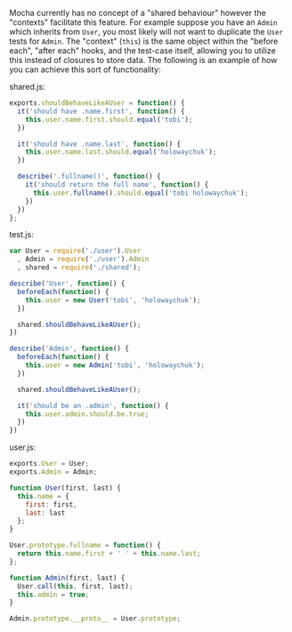 Mocha currently has no concept of a "shared behaviour" however the "contexts" facilitate this feature. For example suppose you have an `Admin` which inherits from `User`, you most likely will not want to duplicate the `User` tests for `Admin`. The "context" (`this`) is the same object within the "before each", "after each" hooks, and the test-case itself, allowing you to utilize this instead of closures to store data. The following is an example of how you can achieve this sort of functionality:

shared.js:

```js
exports.shouldBehaveLikeAUser = function() {
  it('should have .name.first', function() {
    this.user.name.first.should.equal('tobi');
  })

  it('should have .name.last', function() {
    this.user.name.last.should.equal('holowaychuk');
  })

  describe('.fullname()', function() {
    it('should return the full name', function() {
      this.user.fullname().should.equal('tobi holowaychuk');
    })
  })
};
```

test.js:

```js
var User = require('./user').User
  , Admin = require('./user').Admin
  , shared = require('./shared');

describe('User', function() {
  beforeEach(function() {
    this.user = new User('tobi', 'holowaychuk');
  })

  shared.shouldBehaveLikeAUser();
})

describe('Admin', function() {
  beforeEach(function() {
    this.user = new Admin('tobi', 'holowaychuk');
  })

  shared.shouldBehaveLikeAUser();

  it('should be an .admin', function() {
    this.user.admin.should.be.true;
  })
})
```

user.js:

```js
exports.User = User;
exports.Admin = Admin;

function User(first, last) {
  this.name = {
    first: first,
    last: last
  };
}

User.prototype.fullname = function() {
  return this.name.first + ' ' + this.name.last;
};

function Admin(first, last) {
  User.call(this, first, last);
  this.admin = true;
}

Admin.prototype.__proto__ = User.prototype;
```
